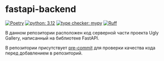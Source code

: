 # fastapi-backend

[![Poetry](https://img.shields.io/endpoint?url=https://python-poetry.org/badge/v0.json)](https://python-poetry.org/)
[![python: 3.12](https://img.shields.io/badge/python-3.12-yellowgreen)](https://www.python.org/downloads/release/python-3122/)
[![type checker: mypy](https://img.shields.io/badge/type%20checker-mypy-1f5082)](https://mypy-lang.org/)
[![Ruff](https://img.shields.io/endpoint?url=https://raw.githubusercontent.com/astral-sh/ruff/main/assets/badge/v2.json)](https://github.com/astral-sh/ruff)

В данном репозитории расположен код серверной части проекта Ugly Gallery, написанный на библиотеке FastAPI.

В репозитории присутствует [pre-commit](https://pre-commit.com/) для проверки качества кода перед добавлением в
репозиторий.
